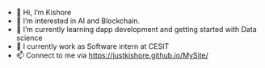 - 👋 Hi, I’m Kishore
- 👀 I’m interested in AI and Blockchain.
- 🌱 I’m currently learning dapp development and getting started with Data science
- 💞️ I currently work as Software intern at CESIT
- 📫 Connect to me via https://justkishore.github.io/MySite/

<!---
justKishore/justKishore is a ✨ special ✨ repository because its `README.md` (this file) appears on your GitHub profile.
You can click the Preview link to take a look at your changes.
--->
